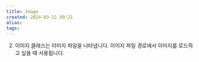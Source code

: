 ```yaml
---
title: Image
created: 2024-03-11 09:21
alias:
tags:
---
```

2. 이미지 클래스는 이미지 파일을 나타냅니다. 이미지 파일 경로에서 이미지를 로드하고 싶을 때 사용됩니다.


